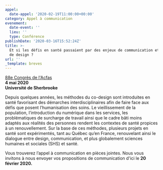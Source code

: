 ```yaml
---
appel:
  date-appel: '2020-02-19T11:00:00+00:00'
category: Appel à communication
evenement:
  date-event: ''
  lieu: ''
  type: Conférence
publishDate: '2020-03-16T15:52:24Z'
title: >-
  Et si les défis en santé passaient par des enjeux de communication et
  de design ?
url: ''
_template: breves
---
```


[88e Congrès de l'Acfas](https://designenrecherche.us18.list-manage.com/track/click?u=f8bf65efa8159fabee0f76978&id=002ff30d1c&e=a7ef7afb19)  
 **4 mai 2020  
 Université de Sherbrooke**

Depuis quelques années, les méthodes du co-design sont introduites en santé favorisant des démarches interdisciplinaires afin de faire face aux défis que posent l’humanisation des soins. Le vieillissement de la population, l’introduction du numérique dans les services, les problématiques de surcharge de travail ainsi que le cadre bâti moins adaptés aux réalités des personnes rendent les contextes de santé propices à un renouvellement. Sur la base de ces méthodes, plusieurs projets en santé sont expérimentés, tant au Québec qu’en France, renouvelant ainsi le dialogue entre design, communication, et plus globalement sciences humaines et sociales (SHS) et santé.

Vous trouverez l’appel à communication en pièces jointes. Nous vous invitons à nous envoyer vos propositions de communication d'ici le **20 février 2020.**
